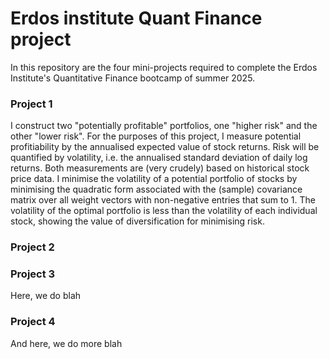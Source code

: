 # Erdos institute Quant Finance project

In this repository are the four mini-projects required to complete the Erdos Institute's Quantitative Finance bootcamp of summer 2025.

### Project 1
I construct two "potentially profitable" portfolios, one "higher risk" and the other "lower risk". For the purposes of this project, I measure potential profitiability by the annualised expected value of stock returns. Risk will be quantified by volatility, i.e. the annualised standard deviation of daily log returns. Both measurements are (very crudely) based on historical stock price data. I minimise the volatility of a potential portfolio of stocks by minimising the quadratic form associated with the (sample) covariance matrix over all weight vectors with non-negative entries that sum to 1. The volatility of the optimal portfolio is less than the volatility of each individual stock, showing the value of diversification for minimising risk. 

### Project 2



### Project 3

Here, we do blah 


### Project 4

And here, we do more blah
